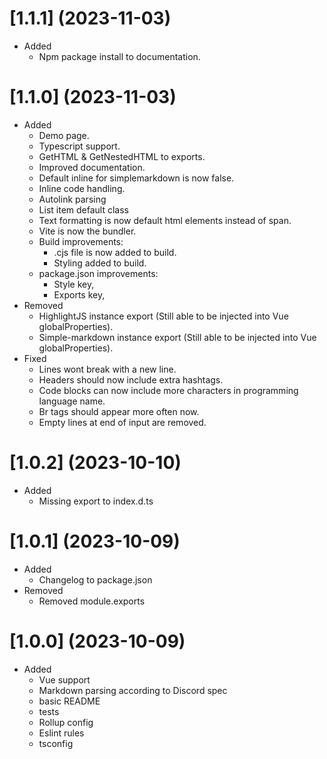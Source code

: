 # [1.1.1] (2023-11-03)
- Added
  - Npm package install to documentation.

# [1.1.0] (2023-11-03)

- Added
  - Demo page.
  - Typescript support.
  - GetHTML & GetNestedHTML to exports.
  - Improved documentation.
  - Default inline for simplemarkdown is now false.
  - Inline code handling.
  - Autolink parsing
  - List item default class
  - Text formatting is now default html elements instead of span.
  - Vite is now the bundler.
  - Build improvements:
    - .cjs file is now added to build.
    - Styling added to build.
  - package.json improvements:
    - Style key,
    - Exports key,
- Removed
  - HighlightJS instance export (Still able to be injected into Vue globalProperties).
  - Simple-markdown instance export (Still able to be injected into Vue globalProperties).
- Fixed
  - Lines wont break with a new line.
  - Headers should now include extra hashtags.
  - Code blocks can now include more characters in programming language name.
  - Br tags should appear more often now.
  - Empty lines at end of input are removed.

 # [1.0.2] (2023-10-10)

- Added
  - Missing export to index.d.ts

# [1.0.1] (2023-10-09)

- Added
  - Changelog to package.json
- Removed
  - Removed module.exports

# [1.0.0] (2023-10-09)
- Added
  - Vue support
  - Markdown parsing according to Discord spec
  - basic README
  - tests
  - Rollup config
  - Eslint rules
  - tsconfig